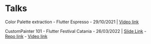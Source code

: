# Talks

Color Palette extraction - Flutter Espresso - 29/10/2021 | [Video link](https://youtu.be/YNLww3rQqD4?t=138)

CustomPainter 101 - Flutter Festival Catania - 26/03/2022 | [Slide Link](https://docs.google.com/presentation/d/1MgaR0Oqe9pUTnA4khUgaTNRrgQ75iisjONiHbQXwALI/edit?usp=drivesdk) - [Repo link](https://github.com/SaltySpaghetti/custompainter_101) - [Video link](https://youtu.be/UXcDTCaRKfE?t=4315)
